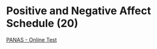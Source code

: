 # Positive and Negative Affect Schedule (20)
[PANAS - Online Test](https://ogg.osu.edu/media/documents/MB%20Stream/PANAS.pdf)
